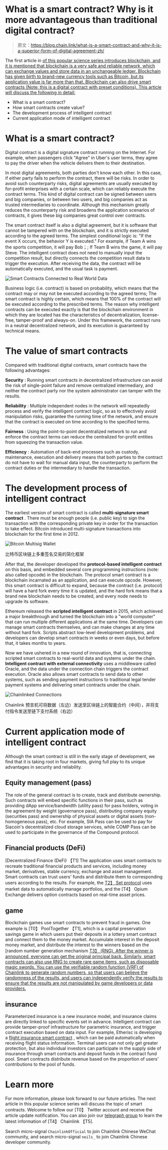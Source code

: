 # What is a smart contract? Why is it more advantageous than traditional digital contract?

> 原文：<https://blog.chain.link/what-is-a-smart-contract-and-why-it-is-a-superior-form-of-digital-agreement-zh/>

The first article in [of this popular science series introduces blockchain, and it is mentioned that blockchain is a very safe and reliable network, which can exchange values and store data in an unchangeable ledger. Blockchain has given birth to brand-new currency tools such as Bitcoin, but its application value is far more than that. Blockchain can also drive smart contracts (Note: this is a digital contract with preset conditions). This article will discuss the following in detail:](https://blog.chain.link/what-is-a-blockchain-and-how-can-it-impact-the-world-cn/)

*   What is a smart contract?
*   How smart contracts create value?
*   The development process of intelligent contract
*   Current application mode of intelligent contract

# What is a smart contract?

Digital contract is a digital signature contract running on the Internet. For example, when passengers click "Agree" in Uber's user terms, they agree to pay the driver when the vehicle delivers them to their destination.

In most digital agreements, both parties don't know each other. In this case, if either party fails to perform the contract, there will be risks. In order to avoid such counterparty risks, digital agreements are usually executed by for-profit enterprises with a certain scale, which can reliably execute the contract terms. This kind of digital contract can be signed between users and big companies, or between two users, and big companies act as trusted intermediaries to coordinate. Although this mechanism greatly reduces the counterparty risk and broadens the application scenarios of contracts, it gives these big companies great control over contracts.

The smart contract itself is also a digital agreement, but it is software that cannot be tampered with on the blockchain, and it is strictly executed according to the agreed terms. The simplest conditional logic is: "If the event X occurs, the behavior Y is executed." For example, if Team A wins the sports competition, it will pay Bob；; If Team B wins the game, it will pay Steve. The intelligent contract does not need to manually input the competition result, but directly connects the competition result data to trigger the execution. After receiving the data, the contract will be automatically executed, and the usual task is payment.

![Smart Contracts Connected to Real World Data](img/7a2a511418bbea0cb493fc0aadcc1aef.png)

Business logic (i.e. contract) is based on probability, which means that the contract may or may not be executed according to the agreed terms; The smart contract is highly certain, which means that 100% of the contract will be executed according to the prescribed terms. The reason why intelligent contracts can be executed exactly is that the blockchain environment in which they are located has the characteristics of decentralization, license-free, tamper-proof and always-on. Under this framework, the contract runs in a neutral decentralized network, and its execution is guaranteed by technical means.

# The value of smart contracts

Compared with traditional digital contracts, smart contracts have the following advantages:

**Security** : Running smart contracts in decentralized infrastructure can avoid the risk of single-point failure and remove centralized intermediary, and neither the contract party nor the system administrator can tamper with the results.

**Reliability** : Multiple independent nodes in the network will repeatedly process and verify the intelligent contract logic, so as to effectively avoid manipulation risks, guarantee the running time of the network, and ensure that the contract is executed on time according to the specified terms.

**Fairness** : Using the point-to-point decentralized network to run and enforce the contract terms can reduce the centralized for-profit entities from squeezing the transaction value.

**Efficiency** : Automation of back-end processes such as custody, maintenance, execution and delivery means that both parties to the contract do not have to wait for manual data input, the counterparty to perform the contract duties or the intermediary to handle the transaction.

# The development process of intelligent contract

The earliest version of smart contract is called **multi-signature smart contract** . There must be enough people (i.e. public key) to sign the transaction with the corresponding private key in order for the transaction to take effect. Bitcoin introduced multi-signature transactions into blockchain for the first time in 2012.

![Bitcoin Multisig Wallet](img/d711f05f25deea61b76227f9b18b72a5.png)

<figcaption id="caption-attachment-954" class="wp-caption-text">比特币区块链上多重签名交易的简化框架</figcaption>



After that, the developer developed the **protocol-based intelligent contract** on this basis, and embedded several core programming instructions (note: also called opcode) in the blockchain. The protocol smart contract is a blockchain incarnated as an application, and can execute opcode. However, this smart contract is difficult to expand, because the contract (i.e. protocol) will have a hard fork every time it is updated, and the hard fork means that a brand new blockchain needs to be created, and every node needs to upgrade its software.

Ethereum released the **scripted intelligent contract** in 2015, which achieved a major breakthrough and turned the blockchain into a "world computer" that can run multiple different applications at the same time. Developers can manage smart contracts themselves, and can make changes at any time without hard fork. Scripts abstract low-level development problems, and developers can develop smart contracts in weeks or even days, but before that, it takes months to years.

Now we have ushered in a new round of innovation, that is, connecting scripted smart contracts to real-world data and systems under the chain. **Intelligent contract with external connectivity** uses a middleware called Oracle, and the data under the connection chain triggers the contract execution. Oracle also allows smart contracts to send data to other systems, such as sending payment instructions to traditional legal tender payment systems and delivering smart contracts under the chain.

![Chainlinked Connections](img/657a710a2f257da1ad7d756a2be4ce73.png)

<figcaption id="caption-attachment-955" class="wp-caption-text">Chainlink 预言机可将数据（左边）发送至区块链上的智能合约（中间），并将支付指令发送至链下支付系统（右边）</figcaption>



# Current application mode of intelligent contract

Although the smart contract is still in the early stage of development, we find that it is taking root in four markets, giving full play to its unique advantages in security and reliability.

## Equity management (pass)

The role of the general contract is to create, track and distribute ownership. Such contracts will embed specific functions in their pass, such as providing dApp service/bandwidth (utility pass) for pass holders, voting in the agreement by weight (governance pass), distributing company equity (securities pass) and ownership of physical assets or digital assets (non-homogeneous pass), etc. For example, SIA Pass can be used to pay for Siacoin's decentralized cloud storage services, while COMP Pass can be used to participate in the governance of the Compound protocol.

## Financial products (DeFi)

[Decentralized Finance (DeFi) 【T1] The application uses smart contracts to recreate traditional financial products and services, including money market, derivatives, stable currency, exchange and asset management. Smart contracts can trust users' funds and distribute them to corresponding users according to the results. For example, the [T2】 Set protocol](https://blog.chain.link/analyzing-the-defi-ecosystem-and-the-many-ways-chainlink-can-accelerate-adoption/) uses market data to automatically manage portfolios, and the [T4】 Opium Exchange delivers option contracts based on real-time asset prices.

## game

Blockchain games use smart contracts to prevent fraud in games. One example is [T0】 PoolTogether 【T1], which is a capital preservation savings game in which users put their deposits in a lottery smart contract and connect them to the money market. Accumulate interest in the deposit money market, and distribute the interest to the winners based on the [random number generation mechanism [T3】 (RNG). After the winner is announced, everyone can get the original principal back. Similarly, smart contracts can also use RNG to create rare game items, such as disposable magic swords. You can use the verifiable random function (VRF) of Chainlink to generate random numbers, so that users can believe the randomness of the results, and users can independently verify the results to ensure that the results are not manipulated by game developers or data providers.](https://blog.chain.link/chainlink-vrf-on-chain-verifiable-randomness/)

## insurance

Parameterized insurance is a new insurance model, and insurance claims are directly linked to specific events set in advance. Intelligent contract can provide tamper-proof infrastructure for parametric insurance, and trigger contract execution based on data input. For example, Etherisc is developing a [flight insurance smart contract](https://blog.etherisc.com/etherisc-to-leverage-chainlink-oracles-for-decentralized-flight-insurance-product-9559b64d79c7) , which can be paid automatically when receiving flight status information. Terminal users can not only get greater protection, but also individual investors can participate in the supply side of insurance through smart contracts and deposit funds in the contract fund pool. Smart contracts distribute revenue based on the proportion of users' contributions to the pool of funds.

# Learn more

For more information, please look forward to our future articles. The next article in this popular science series will discuss the topic of smart contracts. Welcome to follow our [T0】 Twitter account and receive the article update notification. You can also join our [telegraph group](https://t.me/chainlinkofficial) to learn the latest information of [T4】 Chainlink 【T5].

Search micro-signal `ChainlinkOfficial` to join Chainlink Chinese WeChat community, and search micro-signal `neils_` to join Chainlink Chinese developer community.